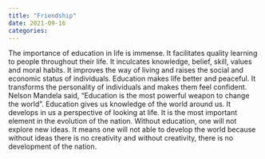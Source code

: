 ```yaml
---
title: "Friendship"
date: 2021-09-16
categories:
---
```

The importance of education in life is immense. It facilitates quality learning to people throughout their life. It inculcates knowledge, belief, skill, values and moral habits. It improves the way of living and raises the social and economic status of individuals. Education makes life better and peaceful. It transforms the personality of individuals and makes them feel confident.
 Nelson Mandela said, “Education is the most powerful weapon to change the world”. 
 Education gives us knowledge of the world around us. It develops in us a perspective of looking at life. It is the most important element in the evolution of the nation. Without education, one will not explore new ideas. It means one will not able to develop the world because without ideas there is no creativity and without creativity, there is no development of the nation.
